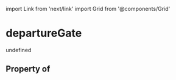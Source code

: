 import Link from 'next/link'
import Grid from '@components/Grid'

# departureGate

undefined

## Property of



